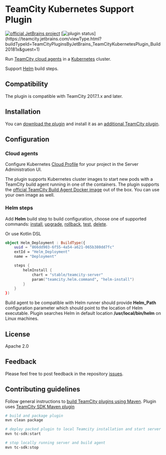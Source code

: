 # TeamCity Kubernetes Support Plugin
[![official JetBrains project](http://jb.gg/badges/official.svg)](https://plugins.jetbrains.com/plugin/9818-kubernetes-cloud-support)
[![plugin status](https://teamcity.jetbrains.com/app/rest/builds/buildType:(id:TeamCityPluginsByJetBrains_TeamCityKubernetesPlugin_Build)/statusIcon.svg)](https://teamcity.jetbrains.com/viewType.html?buildTypeId=TeamCityPluginsByJetBrains_TeamCityKubernetesPlugin_Build20181x&guest=1)

Run [TeamCity cloud agents](https://confluence.jetbrains.com/display/TCD10/TeamCity+Integration+with+Cloud+Solutions) in a [Kubernetes](https://kubernetes.io/) cluster. 

Support [Helm](https://docs.helm.sh/) build steps.

## Compatibility

The plugin is compatible with TeamCity 2017.1.x and later.

## Installation

You can [download the plugin](https://teamcity.jetbrains.com/guestAuth/app/rest/builds/buildType:TeamCityPluginsByJetBrains_TeamCityKubernetesPlugin_Build20172x,tags:release/artifacts/content/teamcity-kubernetes-plugin.zip) and install it as an [additional TeamCity plugin](https://confluence.jetbrains.com/display/TCDL/Installing+Additional+Plugins).

## Configuration

### Cloud agents

Configure Kubernetes [Cloud Profile](https://confluence.jetbrains.com/display/TCD10/Agent+Cloud+Profile#AgentCloudProfile-ConfiguringCloudProfile) for your project in the Server Administration UI.

The plugin supports Kubernetes cluster images to start new pods with a TeamCity build agent running in one of the containers. The plugin supports the [official TeamCity Build Agent Docker image](https://hub.docker.com/r/jetbrains/teamcity-agent) out of the box. You can use your own image as well.

### Helm steps

Add **Helm** build step to build configuration, choose one of supported commands: [install](https://docs.helm.sh/helm/#helm-install), [upgrade](https://docs.helm.sh/helm/#helm-upgrade), [rollback](https://docs.helm.sh/helm/#helm-rollback), [test](https://docs.helm.sh/helm/#helm-test), [delete](https://docs.helm.sh/helm/#helm-delete). 

Or use Kotlin DSL

```kotlin
object Helm_Deployment : BuildType({
    uuid = "866dd903-6f55-4a54-a621-065b380dd7fc"
    extId = "Helm_Deployment"
    name = "Deployment"

    steps {
        helmInstall {
            chart = "stable/teamcity-server"
            param("teamcity.helm.command", "helm-install")
        }
    }
})
```

Build agent to be compatible with Helm runner should provide **Helm_Path** configuration parameter which should point to the location of Helm executable. 
Plugin searches Helm in default location **/usr/local/bin/helm** on Linux machines.

## License

Apache 2.0

## Feedback

Please feel free to post feedback in the repository [issues](https://youtrack.jetbrains.com/issues/TW).

## Contributing guidelines

Follow general instructions to [build TeamCity plugins using Maven](https://confluence.jetbrains.com/display/TCD10/Developing+Plugins+Using+Maven).
Plugin uses [TeamCity SDK Maven plugin](https://github.com/JetBrains/teamcity-sdk-maven-plugin)

``` bash
# build and package plugin
mvn clean package

# deploy packed plugin to local Teamcity installation and start server and build agent
mvn tc-sdk:start

# stop locally running server and build agent
mvn tc-sdk:stop
```

